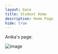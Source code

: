```yaml
---
layout: base
title: Student Home 
description: Home Page
hide: true
---
```


Anika's page: 

![image](https://github.com/user-attachments/assets/faca41b4-2f2e-47d5-aab0-f9e4856fbd67)

